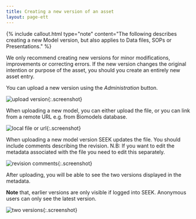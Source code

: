 ```yaml
---
title: Creating a new version of an asset
layout: page-ett
---
```



{% include callout.html type="note" content="The following describes creating a new Model version, but also applies to Data files, SOPs or Presentations." %}

We only recommend creating new versions for minor modifications, improvements or correcting errors. If the new version changes the
original intention or purpose of the asset, you should you create an entirely new asset entry.
 
You can upload a new version using the _Administration_ button.

![upload version](/images/user-guide/upload_new_version.png){:.screenshot}

When uploading a new model, you can either upload the file, or you can link from a remote URL e.g. from Biomodels database.
 
![local file or url](/images/user-guide/local_file_or_url.png){:.screenshot} 

When uploading a new model version SEEK updates the file. You should include comments describing the revision. N.B: 
If you want to edit the metadata associated with the file you need to edit this separately.
 
![revision comments](/images/user-guide/revision_comments.png){:.screenshot}

After uploading, you will be able to see the two versions displayed in the metadata.

**Note** that, earlier versions are only visible if logged into SEEK. Anonymous users can only see the latest version.
 
![two versions](/images/user-guide/two_versions.png){:.screenshot}